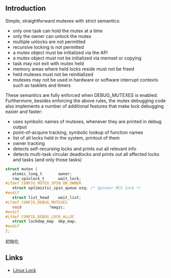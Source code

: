 ## Introduction







Simple, straightforward mutexes with strict semantics:

- only one task can hold the mutex at a time
- only the owner can unlock the mutex
- multiple unlocks are not permitted
- recursive locking is not permitted
- a mutex object must be initialized via the API
- a mutex object must not be initialized via memset or copying
- task may not exit with mutex held
- memory areas where held locks reside must not be freed
- held mutexes must not be reinitialized
- mutexes may not be used in hardware or software interrupt contexts such as tasklets and timers

These semantics are fully enforced when DEBUG_MUTEXES is enabled. 
Furthermore, besides enforcing the above rules, the mutex debugging code also implements a number of additional features that make lock debugging easier and faster:

- uses symbolic names of mutexes, whenever they are printed in debug output
- point-of-acquire tracking, symbolic lookup of function names
- list of all locks held in the system, printout of them
- owner tracking
- detects self-recursing locks and prints out all relevant info
- detects multi-task circular deadlocks and prints out all affected locks and tasks (and only those tasks)

 ```c
struct mutex {
	atomic_long_t		owner;
	raw_spinlock_t		wait_lock;
#ifdef CONFIG_MUTEX_SPIN_ON_OWNER
	struct optimistic_spin_queue osq; /* Spinner MCS lock */
#endif
	struct list_head	wait_list;
#ifdef CONFIG_DEBUG_MUTEXES
	void			*magic;
#endif
#ifdef CONFIG_DEBUG_LOCK_ALLOC
	struct lockdep_map	dep_map;
#endif
};
```


初始化


## Links

- [Linux Lock](/docs/CS/OS/Linux/Lock/Lock.md)